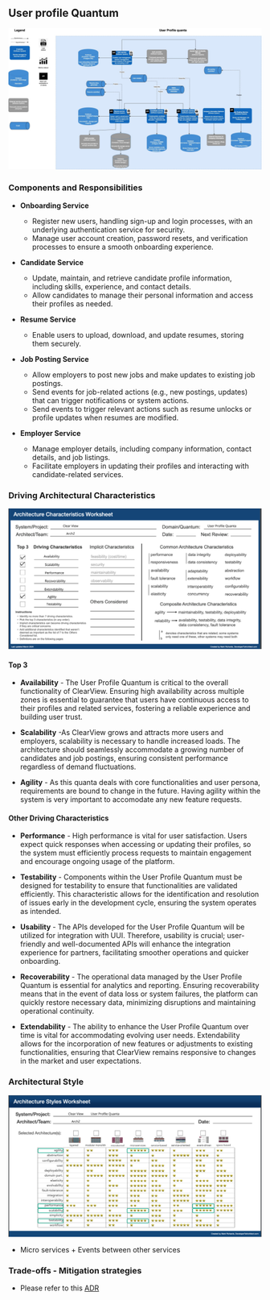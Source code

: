 ## User profile Quantum

![Image](/assets/C2_user_quanta.jpg)

### Components and Responsibilities

- **Onboarding Service**

  - Register new users, handling sign-up and login processes, with an underlying authentication service for security.
  - Manage user account creation, password resets, and verification processes to ensure a smooth onboarding experience.

- **Candidate Service**

  - Update, maintain, and retrieve candidate profile information, including skills, experience, and contact details.
  - Allow candidates to manage their personal information and access their profiles as needed.

- **Resume Service**

  - Enable users to upload, download, and update resumes, storing them securely.

- **Job Posting Service**

  - Allow employers to post new jobs and make updates to existing job postings.
  - Send events for job-related actions (e.g., new postings, updates) that can trigger notifications or system actions.
  - Send events to trigger relevant actions such as resume unlocks or profile updates when resumes are modified.

- **Employer Service**

  - Manage employer details, including company information, contact details, and job listings.
  - Facilitate employers in updating their profiles and interacting with candidate-related services.

### Driving Architectural Characteristics

![Image](/assets/user-profile-arch-char-worksheet.png)

#### Top 3

- **Availability** - The User Profile Quantum is critical to the overall functionality of ClearView. Ensuring high availability across multiple zones is essential to guarantee that users have continuous access to their profiles and related services, fostering a reliable experience and building user trust.

- **Scalability** -As ClearView grows and attracts more users and employers, scalability is necessary to handle increased loads. The architecture should seamlessly accommodate a growing number of candidates and job postings, ensuring consistent performance regardless of demand fluctuations.

- **Agility** - As this quanta deals with core functionalities and user persona, requirements are bound to change in the future. Having agility within the system is very important to accomodate any new feature requests.

#### Other Driving Characteristics

- **Performance** - High performance is vital for user satisfaction. Users expect quick responses when accessing or updating their profiles, so the system must efficiently process requests to maintain engagement and encourage ongoing usage of the platform.

- **Testability** - Components within the User Profile Quantum must be designed for testability to ensure that functionalities are validated efficiently. This characteristic allows for the identification and resolution of issues early in the development cycle, ensuring the system operates as intended.

- **Usability** - The APIs developed for the User Profile Quantum will be utilized for integration with UUI. Therefore, usability is crucial; user-friendly and well-documented APIs will enhance the integration experience for partners, facilitating smoother operations and quicker onboarding.

- **Recoverability** - The operational data managed by the User Profile Quantum is essential for analytics and reporting. Ensuring recoverability means that in the event of data loss or system failures, the platform can quickly restore necessary data, minimizing disruptions and maintaining operational continuity.

- **Extendability** - The ability to enhance the User Profile Quantum over time is vital for accommodating evolving user needs. Extendability allows for the incorporation of new features or adjustments to existing functionalities, ensuring that ClearView remains responsive to changes in the market and user expectations.

### Architectural Style

![Image](/assets/user-profile-arch-style-worksheet.png)

- Micro services + Events between other services

### Trade-offs - Mitigation strategies

- Please refer to this [ADR](/ADR/001.adr-user-profile-architecture-style.md)
